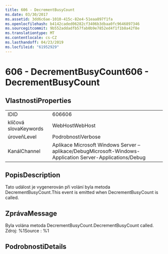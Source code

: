 ```yaml
---
title: 606 - DecrementBusyCount
ms.date: 03/30/2017
ms.assetid: 3dd6c6ae-1010-415c-82e4-51eaa897f1fa
ms.openlocfilehash: b4142caded06282cf3406b3dbaa0fc9646897346
ms.sourcegitcommit: 9b552addadfb57fab0b9e7852ed4f1f1b8a42f8e
ms.translationtype: MT
ms.contentlocale: cs-CZ
ms.lasthandoff: 04/23/2019
ms.locfileid: "61952929"
---
```

# <a name="606---decrementbusycount"></a><span data-ttu-id="b21e3-102">606 - DecrementBusyCount</span><span class="sxs-lookup"><span data-stu-id="b21e3-102">606 - DecrementBusyCount</span></span>
## <a name="properties"></a><span data-ttu-id="b21e3-103">Vlastnosti</span><span class="sxs-lookup"><span data-stu-id="b21e3-103">Properties</span></span>  
  
|||  
|-|-|  
|<span data-ttu-id="b21e3-104">ID</span><span class="sxs-lookup"><span data-stu-id="b21e3-104">ID</span></span>|<span data-ttu-id="b21e3-105">606</span><span class="sxs-lookup"><span data-stu-id="b21e3-105">606</span></span>|  
|<span data-ttu-id="b21e3-106">klíčová slova</span><span class="sxs-lookup"><span data-stu-id="b21e3-106">Keywords</span></span>|<span data-ttu-id="b21e3-107">WebHost</span><span class="sxs-lookup"><span data-stu-id="b21e3-107">WebHost</span></span>|  
|<span data-ttu-id="b21e3-108">úroveň</span><span class="sxs-lookup"><span data-stu-id="b21e3-108">Level</span></span>|<span data-ttu-id="b21e3-109">Podrobnosti</span><span class="sxs-lookup"><span data-stu-id="b21e3-109">Verbose</span></span>|  
|<span data-ttu-id="b21e3-110">Kanál</span><span class="sxs-lookup"><span data-stu-id="b21e3-110">Channel</span></span>|<span data-ttu-id="b21e3-111">Aplikace Microsoft Windows Server – aplikace/Debug</span><span class="sxs-lookup"><span data-stu-id="b21e3-111">Microsoft-Windows-Application Server-Applications/Debug</span></span>|  
  
## <a name="description"></a><span data-ttu-id="b21e3-112">Popis</span><span class="sxs-lookup"><span data-stu-id="b21e3-112">Description</span></span>  
 <span data-ttu-id="b21e3-113">Tato událost je vygenerován při volání byla metoda DecrementBusyCount.</span><span class="sxs-lookup"><span data-stu-id="b21e3-113">This event is emitted when DecrementBusyCount is called.</span></span>  
  
## <a name="message"></a><span data-ttu-id="b21e3-114">Zpráva</span><span class="sxs-lookup"><span data-stu-id="b21e3-114">Message</span></span>  
 <span data-ttu-id="b21e3-115">Byla volána metoda DecrementBusyCount.</span><span class="sxs-lookup"><span data-stu-id="b21e3-115">DecrementBusyCount called.</span></span> <span data-ttu-id="b21e3-116">Zdroj: %1</span><span class="sxs-lookup"><span data-stu-id="b21e3-116">Source : %1</span></span>  
  
## <a name="details"></a><span data-ttu-id="b21e3-117">Podrobnosti</span><span class="sxs-lookup"><span data-stu-id="b21e3-117">Details</span></span>
